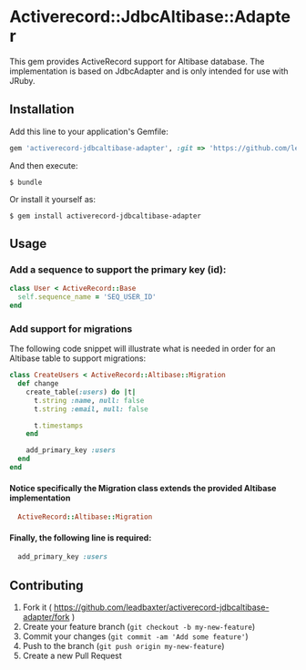 # Activerecord::JdbcAltibase::Adapter

This gem provides ActiveRecord support for Altibase database. The implementation is based on JdbcAdapter
and is only intended for use with JRuby.

## Installation

Add this line to your application's Gemfile:

```ruby
gem 'activerecord-jdbcaltibase-adapter', :git => 'https://github.com/leadbaxter/activerecord-jdbcaltibase-adapter.git', platform: :jruby
```

And then execute:

    $ bundle

Or install it yourself as:

    $ gem install activerecord-jdbcaltibase-adapter

## Usage

### Add a sequence to support the primary key (id):

```ruby
class User < ActiveRecord::Base
  self.sequence_name = 'SEQ_USER_ID'
end
```

### Add support for migrations

The following code snippet will illustrate what is needed in order for an Altibase table to support migrations:

```ruby
class CreateUsers < ActiveRecord::Altibase::Migration
  def change
    create_table(:users) do |t|
      t.string :name, null: false
      t.string :email, null: false

      t.timestamps
    end

    add_primary_key :users
  end
end
```

#### Notice specifically the Migration class extends the provided Altibase implementation
```ruby
  ActiveRecord::Altibase::Migration
```

#### Finally, the following line is required:
```ruby
  add_primary_key :users
```

## Contributing

1. Fork it ( https://github.com/leadbaxter/activerecord-jdbcaltibase-adapter/fork )
2. Create your feature branch (`git checkout -b my-new-feature`)
3. Commit your changes (`git commit -am 'Add some feature'`)
4. Push to the branch (`git push origin my-new-feature`)
5. Create a new Pull Request
